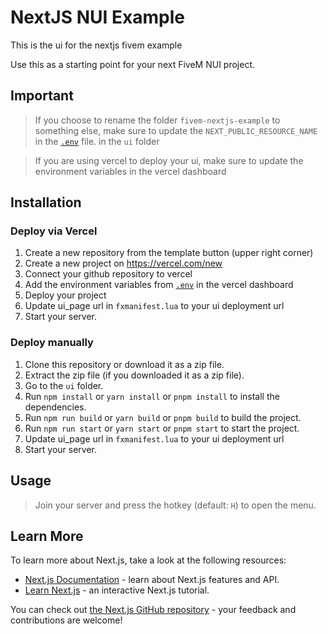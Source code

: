# NextJS NUI Example

This is the ui for the nextjs fivem example

Use this as a starting point for your next FiveM NUI project.

## Important

> If you choose to rename the folder `fivem-nextjs-example` to something else, make sure to update the `NEXT_PUBLIC_RESOURCE_NAME` in the [`.env`](/ui/.env) file. in the `ui` folder

> If you are using vercel to deploy your ui, make sure to update the environment variables in the vercel dashboard

## Installation

### Deploy via Vercel

1. Create a new repository from the template button (upper right corner)
2. Create a new project on https://vercel.com/new
3. Connect your github repository to vercel
4. Add the environment variables from [`.env`](/ui/.env) in the vercel dashboard
5. Deploy your project
6. Update ui_page url in `fxmanifest.lua` to your ui deployment url
7. Start your server.

### Deploy manually

1. Clone this repository or download it as a zip file.
2. Extract the zip file (if you downloaded it as a zip file).
3. Go to the `ui` folder.
4. Run `npm install` or `yarn install` or `pnpm install` to install the dependencies.
5. Run `npm run build` or `yarn build` or `pnpm build` to build the project.
6. Run `npm run start` or `yarn start` or `pnpm start` to start the project.
7. Update ui_page url in `fxmanifest.lua` to your ui deployment url
8. Start your server.

## Usage

> Join your server and press the hotkey (default: `H`) to open the menu.

## Learn More

To learn more about Next.js, take a look at the following resources:

- [Next.js Documentation](https://nextjs.org/docs) - learn about Next.js features and API.
- [Learn Next.js](https://nextjs.org/learn) - an interactive Next.js tutorial.

You can check out [the Next.js GitHub repository](https://github.com/vercel/next.js/) - your feedback and contributions are welcome!
